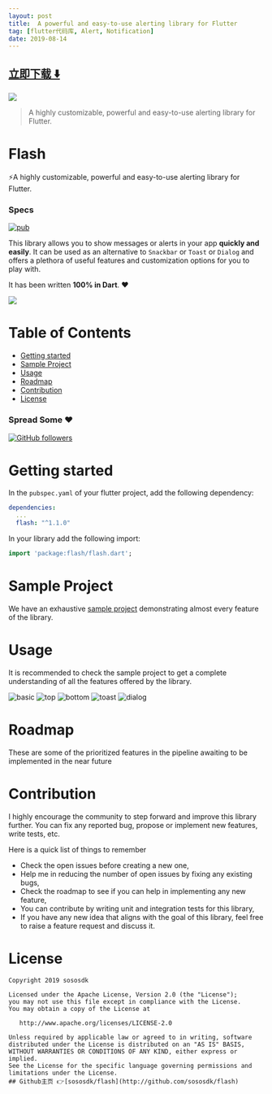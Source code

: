 ```yaml
---
layout: post
title:  A powerful and easy-to-use alerting library for Flutter
tag: [flutter代码库, Alert, Notification]
date: 2019-08-14
---
```


 


## [立即下载 ️⬇️ ](https://codeload.github.com/sososdk/flash/zip/master) 


 
![](https://flutterawesome.com/content/images/2019/08/flash.jpg)
 
>
> A highly customizable, powerful and easy-to-use alerting library for Flutter.
>

 
# Flash

⚡️A highly customizable, powerful and easy-to-use alerting library for
Flutter.

### Specs
[![pub](https://img.shields.io/pub/v/flash.svg?style=flat)](https://pub.dev/packages/flash)


This library allows you to show messages or alerts in your app **quickly
and easily**. It can be used as an alternative to `Snackbar` or `Toast`
or `Dialog` and offers a plethora of useful features and customization
options for you to play with.

It has been written **100% in Dart**. ❤️

![](https://raw.githubusercontent.com/sososdk/flash/master/./doc/images/banner.png)

# Table of Contents
* [Getting started](#getting-started)
* [Sample Project](#sample-project)
* [Usage](#usage)
* [Roadmap](#roadmap)
* [Contribution](#contribution)
* [License](#license)

### Spread Some :heart:
[![GitHub followers](https://img.shields.io/github/followers/sososdk.svg?style=social&label=Follow)](https://github.com/sososdk)

# Getting started

In the `pubspec.yaml` of your flutter project, add the following
dependency:

```yaml
dependencies:
  ...
  flash: "^1.1.0"
```

In your library add the following import:

```dart
import 'package:flash/flash.dart';
```

# Sample Project
We have an exhaustive [sample project](./example) demonstrating almost
every feature of the library.

# Usage
It is recommended to check the sample project to get a complete
understanding of all the features offered by the library.

![basic](https://raw.githubusercontent.com/sososdk/tool/master/flash/basic.gif)
![top](https://raw.githubusercontent.com/sososdk/tool/master/flash/top.gif)
![bottom](https://raw.githubusercontent.com/sososdk/tool/master/flash/bottom.gif)
![toast](https://raw.githubusercontent.com/sososdk/tool/master/flash/toast.gif)
![dialog](https://raw.githubusercontent.com/sososdk/tool/master/flash/dialog.gif)

# Roadmap
These are some of the prioritized features in the pipeline awaiting to
be implemented in the near future


# Contribution

I highly encourage the community to step forward and improve this
library further. You can fix any reported bug, propose or implement new
features, write tests, etc.

Here is a quick list of things to remember
* Check the open issues before creating a new one,
* Help me in reducing the number of open issues by fixing any existing
  bugs,
* Check the roadmap to see if you can help in implementing any new
  feature,
* You can contribute by writing unit and integration tests for this
  library,
* If you have any new idea that aligns with the goal of this library,
  feel free to raise a feature request and discuss it.

# License

```
Copyright 2019 sososdk

Licensed under the Apache License, Version 2.0 (the "License");
you may not use this file except in compliance with the License.
You may obtain a copy of the License at

   http://www.apache.org/licenses/LICENSE-2.0

Unless required by applicable law or agreed to in writing, software
distributed under the License is distributed on an "AS IS" BASIS,
WITHOUT WARRANTIES OR CONDITIONS OF ANY KIND, either express or implied.
See the License for the specific language governing permissions and
limitations under the License.
## Github主页 👉[sososdk/flash](http://github.com/sososdk/flash)